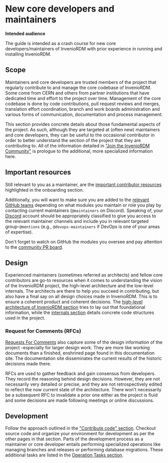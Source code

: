# New core developers and maintainers

**Intended audience**

The guide is intended as a crash course for new core developers/maintainers of InvenioRDM with prior experience in running and installing InvenioRDM.

## Scope

Maintainers and core developers are trusted members of the project that regularly contribute to and manage the core codebase of InvenioRDM.
Some come from CERN and others from partner institutions that have dedicated time and effort to the project over time. Management of the core codebase is done by code contributions, pull request reviews and merges, translation effort coordination, branch and work boards administration and various forms of communication, documentation and process management.

This section provides concrete details about those fundamental aspects of the project. As such, although they are targeted at (often new) maintainers and core developers, they can be useful to the occasional contributor in order to better understand the section of the project that they are contributing to. All of the information detailed in ["Join the InvenioRDM Community"](../community/index.md) is prologue to the additional, more specialized information here.

## Important resources

Still relevant to you as a maintainer, are the [important contributor resources](../community/onboard.md) highlighted in the onboarding section.

Additionally, you will want to make sure you are added to the [relevant GitHub teams](https://github.com/orgs/inveniosoftware/teams) depending on what modules you maintain or role you play by contacting current maintainers (`@maintainers` on Discord). Speaking of, your [Discord](https://discord.gg/8qatqBC) account should be appropriately classified to give you access to the relevant maintainer channels and include you in relevant targeted group-`@mentions` (e.g., `@devops-maintainers` if DevOps is one of your areas of expertise).

Don't forget to watch on GitHub the modules you oversee and pay attention to the [community PR board](https://github.com/orgs/inveniosoftware/projects/109/views/1).

## Design

Experienced maintainers (sometimes referred as architects) and fellow core contributors are go-to resources when it comes to understanding the vision of the InvenioRDM project, the high-level architecture and the low-level internals. The architects are there to help you succeed in contributing, but also have a final say on all design choices made in InvenioRDM. This is to ensure a coherent product and coherent decisions. The [high-level architecture of InvenioRDM section](architecture/index.md) tries to lay out that foundational information, while the [internals section](internals/resource.md) details concrete code structures used in the project.

### Request for Comments (RFCs)

[Requests For Comments](https://github.com/inveniosoftware/rfcs) also capture some of the design information of the project -especially for larger design work. They are more like working documents than a finished, enshrined page found in this documentation site. The documentation site disseminates the current results of the historic decisions made there.

RFCs are used to gather feedback and gain consensus from developers. They record the reasoning behind design decisions. However, they are not necessarily very detailed or precise, and they are not retrospectively edited to reflect the now current state of the architecture. There won't necessarily be a subsequent RFC to invalidate a prior one either as the project is fluid and some decisions are made following meetings or online discussions.

## Development

Follow the approach outlined in the ["Contribute code" section](../community/code/process.md). Checkout source code and organize your environment for development as per the other pages in that section. Parts of the development process as a maintainer or core developer entails performing specialized operations like managing branches and releases or performing database migrations. These additional tasks are listed in the [Operation Tasks section](operations/release-management.md).
